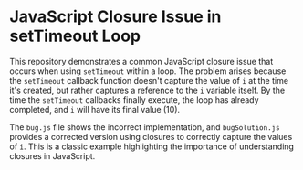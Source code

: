 # JavaScript Closure Issue in setTimeout Loop

This repository demonstrates a common JavaScript closure issue that occurs when using `setTimeout` within a loop. The problem arises because the `setTimeout` callback function doesn't capture the value of `i` at the time it's created, but rather captures a reference to the `i` variable itself. By the time the `setTimeout` callbacks finally execute, the loop has already completed, and `i` will have its final value (10). 

The `bug.js` file shows the incorrect implementation, and `bugSolution.js` provides a corrected version using closures to correctly capture the values of `i`.  This is a classic example highlighting the importance of understanding closures in JavaScript.
